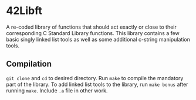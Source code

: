 # 42Libft

A re-coded library of functions that should act exactly or close to their corresponding C Standard Library functions. This library contains a few basic singly linked list tools as well as some additional c-string manipulation tools.

## Compilation

`git clone` and `cd` to desired directory. Run `make` to compile the mandatory part of the library. To add linked list tools to the library, run `make bonus` after running `make`. Include `.a` file in other work.

